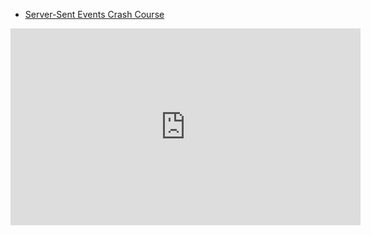 - [Server-Sent Events Crash Course](https://youtu.be/4HlNv1qpZFY)

<iframe width="560" height="315" src="https://www.youtube.com/embed/4HlNv1qpZFY" title="YouTube video player" frameborder="0" allow="accelerometer; autoplay; clipboard-write; encrypted-media; gyroscope; picture-in-picture" allowfullscreen></iframe>
